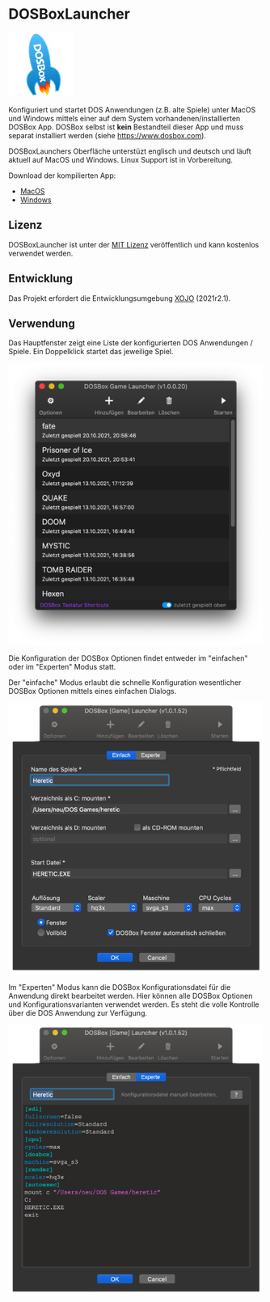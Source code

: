 # DOSBoxLauncher

![AppLogo](/Images/AppIcon_128.png)

Konfiguriert und startet DOS Anwendungen (z.B. alte Spiele) unter MacOS und Windows mittels einer auf dem System vorhandenen/installierten DOSBox App.
DOSBox selbst ist **kein** Bestandteil dieser App und muss separat installiert werden (siehe https://www.dosbox.com).

DOSBoxLaunchers Oberfläche unterstüzt englisch und deutsch und läuft aktuell auf MacOS und Windows. Linux Support ist in Vorbereitung.

Download der kompilierten App: 
- [MacOS](/Builds/macOS/DOSBoxLauncher.app.zip)
- [Windows](/Builds/Windows/DOSBoxLauncher.zip)

## Lizenz
DOSBoxLauncher ist unter der [MIT Lizenz](/LICENSE) veröffentlich und kann kostenlos verwendet werden.

## Entwicklung
Das Projekt erfordert die Entwicklungsumgebung [XOJO](https://www.xojo.com) (2021r2.1). 

## Verwendung
Das Hauptfenster zeigt eine Liste der konfigurierten DOS Anwendungen / Spiele. Ein Doppelklick startet das jeweilige Spiel. 

![DOSBoxLauncher Screenshot](/ScreenShots/DOSBoxLauncher.png)

Die Konfiguration der DOSBox Optionen findet entweder im "einfachen" oder im "Experten" Modus statt.

Der "einfache" Modus erlaubt die schnelle Konfiguration wesentlicher DOSBox Optionen mittels eines einfachen Dialogs.

![DOSBoxLauncher Screenshot](/ScreenShots/DOSBoxLauncher_1.png)

Im "Experten" Modus kann die DOSBox Konfigurationsdatei für die Anwendung direkt bearbeitet werden. Hier können alle DOSBox Optionen und Konfigurationsvarianten verwendet werden. Es steht die volle Kontrolle über die DOS Anwendung zur Verfügung.

![DOSBoxLauncher Screenshot](/ScreenShots/DOSBoxLauncher_2.png)
